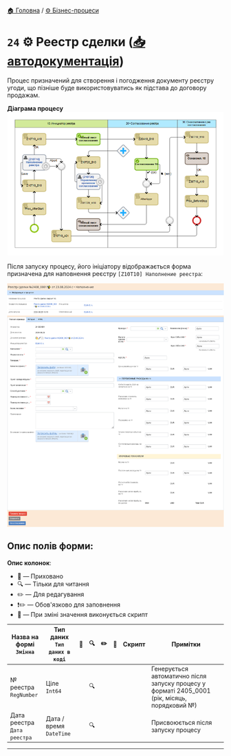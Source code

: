 ﻿[🏠 Головна](../../../README.MD) / [⚙️ Бізнес-процеси](../../README.MD) 

# `24` ⚙️ Реестр сделки ([📥 автодокументація](./AutoDoc/))

Процес призначений для створення і погодження документу реєстру угоди, що пізніше буде використовуватись як підстава до договору продажам.

**Діаграма процесу**  
![Діаграма процесу](./Images/map.png)

Після запуску процесу, його ініціатору відображається форма призначена для наповнення реєстру `[Z10T10] Наполнение реестра`:  

![Форма Z10T10)](./Images/Forms/Z10T10.png)

## **Опис полів форми:**

**Опис колонок**:
- 🚫 — Приховано
- 🔍 — Тільки для читання
- ✏️ — Для редагування
- ❗✏️ — Обов'язково для заповнення
- 🔧 — При зміні значення виконується скрипт


| Назва на формі </br> `Змінна` | Тип даних </br> `Тип даних в коді` | 🚫 | 🔍 | ✏️ | 🔧 | Скрипт | Примітки |
| --- | --- | :---: | :---: | :---: | :---: | --- | --- |
| № реестра </br> `RegNumber` | Ціле </br> `Int64` |  | 🔍 |  |  |  | Генерується автоматично після запуску процесу у форматі 2405_0001 (рік, місяць, порядковий №) | |
| Дата реестра </br> `Дата реестра` | Дата / время </br> `DateTime` |  | 🔍 |  |  |  | Присвоюється після запуску процесу |

---
